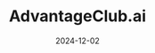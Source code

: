 ---  
layout: startup_page  
title: "AdvantageClub.ai"  
id: "advantageclub.ai"  
permalink: "/advantageclubaiadvantageclub.ai12022024/"  
website: "https://www.advantageclub.ai/"  
funding_round: ""  
funding_amount: "$4M"  
investors: "Axilor Ventures, AFG Ventures, Prasanna Sarkar, Bytez Ventures"  
about: "AdvantageClub.ai is a global AI-powered employee engagement and rewards platform offering rewards & recognition, flexible benefits, surveys, and communities on a single platform. It leverages AI, data mining, and analytics to revolutionize employee engagement and boasts over 5 million users and 1000+ clients globally."  
markets: "Employee Engagement, AI, Human Resources Services"  
hq: "San Francisco, California, United States"  
founded_year: "2016"  
linkedin: "https://www.linkedin.com/company/advantageclub"  
twitter: ""  
instagram: ""  
facebook: ""  
crunchbase: ""  
pitchbook: ""  

date_display: "02-Dec-2024"  
date: "2024-12-02"

# SEO Optimization  
meta_title: "AdvantageClub.ai -  Funding ($4M)"  
meta_description: "AdvantageClub.ai, AdvantageClub.ai is a global AI-powered employee engagement and rewards platform offering rewards & recognition, flexible benefits, surveys, and commu..."  
meta_keywords: "AdvantageClub.ai, Employee Engagement, AI, Human Resources Services,  funding"  
canonical_url: "https://startup.projectstartups.com/advantageclubaiadvantageclub.ai12022024/"  
---